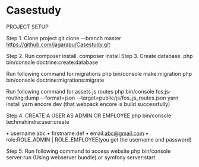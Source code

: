 # Casestudy

PROJECT SETUP

Step 1. Clone project 
git clone --branch master https://github.com/jagarapu/Casestudy.git

Step 2. Run composer install.
composer install
Step 3. Create database.
php bin/console doctrine:create:database

Run following command for migrations
php bin/console make:migration
php bin/console doctrine:migrations:migrate

Run following command for assets js routes
php bin/console fos:js-routing:dump --format=json --target=public/js/fos_js_routes.json
yarn install
yarn encore dev (that webpack encore is build successfully)


Step 4. CREATE A USER AS ADMIN OR EMPLOYEE
php bin/console techmahindra:user:create

• username:abc
• firstname:def
• email:abc@gmail.com
• role:ROLE_ADMIN | ROLE_EMPLOYEE(you get the username and password)

Step 5:
Run following command to access website
php bin/console server:run (Using webserver bundle)
or
symfony server:start
